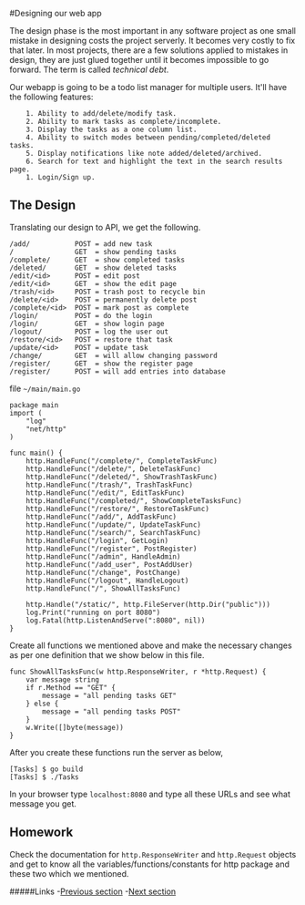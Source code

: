 #Designing our web app

The design phase is the most important in any software project as one small mistake in designing costs the project serverly. It becomes very costly to fix that later. In most projects, there are a few solutions applied to mistakes in design, they are just glued together until it becomes impossible to go forward. The term is called _technical debt_.

Our webapp is going to be a todo list manager for multiple users. It'll have the following features:

		1. Ability to add/delete/modify task.
		2. Ability to mark tasks as complete/incomplete.
		3. Display the tasks as a one column list.
		4. Ability to switch modes between pending/completed/deleted tasks.
		5. Display notifications like note added/deleted/archived. 
		6. Search for text and highlight the text in the search results page.
        1. Login/Sign up.

## The Design

Translating our design to API, we get the following.

    /add/           POST = add new task
	/               GET	 = show pending tasks
    /complete/      GET  = show completed tasks
    /deleted/       GET  = show deleted tasks
    /edit/<id>      POST = edit post
    /edit/<id>      GET  = show the edit page
    /trash/<id>     POST = trash post to recycle bin
    /delete/<id>    POST = permanently delete post
    /complete/<id>  POST = mark post as complete
    /login/         POST = do the login
    /login/         GET  = show login page  
    /logout/        POST = log the user out
    /restore/<id>   POST = restore that task
    /update/<id>    POST = update task
    /change/        GET  = will allow changing password
    /register/      GET  = show the register page
    /register/      POST = will add entries into database

file `~/main/main.go`

    package main
    import (
        "log"
        "net/http"
    )

    func main() {
        http.HandleFunc("/complete/", CompleteTaskFunc)
        http.HandleFunc("/delete/", DeleteTaskFunc)
        http.HandleFunc("/deleted/", ShowTrashTaskFunc)
        http.HandleFunc("/trash/", TrashTaskFunc)
        http.HandleFunc("/edit/", EditTaskFunc)
        http.HandleFunc("/completed/", ShowCompleteTasksFunc)
        http.HandleFunc("/restore/", RestoreTaskFunc)
        http.HandleFunc("/add/", AddTaskFunc)
        http.HandleFunc("/update/", UpdateTaskFunc)
        http.HandleFunc("/search/", SearchTaskFunc)
        http.HandleFunc("/login", GetLogin)
        http.HandleFunc("/register", PostRegister)
        http.HandleFunc("/admin", HandleAdmin)
        http.HandleFunc("/add_user", PostAddUser)
        http.HandleFunc("/change", PostChange)
        http.HandleFunc("/logout", HandleLogout)
        http.HandleFunc("/", ShowAllTasksFunc)

        http.Handle("/static/", http.FileServer(http.Dir("public")))
        log.Print("running on port 8080")
        log.Fatal(http.ListenAndServe(":8080", nil))
    }

Create all functions we mentioned above and make the necessary changes as per one definition that we show below in this file.

    func ShowAllTasksFunc(w http.ResponseWriter, r *http.Request) {
        var message string
        if r.Method == "GET" {
            message = "all pending tasks GET"
        } else {
            message = "all pending tasks POST"
        }
        w.Write([]byte(message))
    }

After you create these functions run the server as below,
 
    [Tasks] $ go build
    [Tasks] $ ./Tasks
	
In your browser type `localhost:8080` and type all these URLs and see what message you get.

## Homework

Check the documentation for `http.ResponseWriter` and `http.Request` objects and get to know all the variables/functions/constants for http package and these two which we mentioned.

#####Links
-[Previous section](2.0implementationBasics.md)
-[Next section](2.2database.md)
